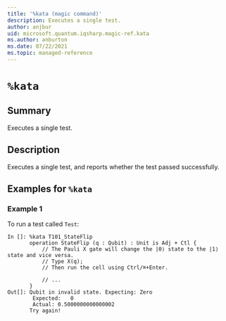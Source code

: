 ```yaml
---
title: '%kata (magic command)'
description: Executes a single test.
author: anjbur
uid: microsoft.quantum.iqsharp.magic-ref.kata
ms.author: anburton
ms.date: 07/22/2021
ms.topic: managed-reference
---
```


<!--
    NB: This file has been automatically generated from Microsoft.Quantum.Katas.dll,
        please do not manually edit it.

    [DEBUG] JSON source:
        {"Name": "%kata", "Documentation": {"Summary": "Executes a single test.", "Full": null, "Description": "Executes a single test, and reports whether the test passed successfully.", "Remarks": null, "Examples": ["To run a test called `Test`:\n```\nIn []: %kata T101_StateFlip \n       operation StateFlip (q : Qubit) : Unit is Adj + Ctl {\n           // The Pauli X gate will change the |0\u27e9 state to the |1\u27e9 state and vice versa.\n           // Type X(q);\n           // Then run the cell using Ctrl/\u2318+Enter.\n\n           // ...\n       }\nOut[]: Qubit in invalid state. Expecting: Zero\n       \tExpected:\t0\n       \tActual:\t0.5000000000000002\n       Try again!\n```\n"], "SeeAlso": null}, "AssemblyName": "Microsoft.Quantum.Katas"}
-->

# `%kata`

## Summary

Executes a single test.

## Description

Executes a single test, and reports whether the test passed successfully.

## Examples for `%kata`

### Example 1

To run a test called `Test`:
```
In []: %kata T101_StateFlip
       operation StateFlip (q : Qubit) : Unit is Adj + Ctl {
           // The Pauli X gate will change the |0⟩ state to the |1⟩ state and vice versa.
           // Type X(q);
           // Then run the cell using Ctrl/⌘+Enter.

           // ...
       }
Out[]: Qubit in invalid state. Expecting: Zero
       	Expected:	0
       	Actual:	0.5000000000000002
       Try again!
```
